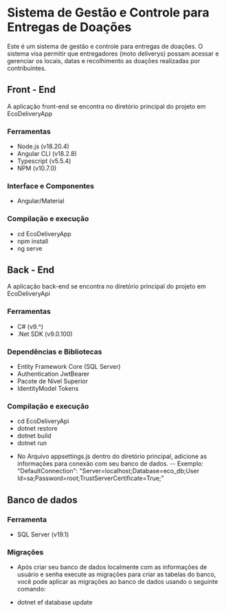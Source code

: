 # Sistema de Gestão e Controle para Entregas de Doações

Este é um sistema de gestão e controle para entregas de doações. O sistema visa permitir que entregadores (moto deliverys) possam acessar e gerenciar os locais, datas e recolhimento as doações realizadas por contribuintes.

## Front - End 
A aplicação front-end se encontra no diretório principal do projeto em EcoDeliveryApp
### Ferramentas
- Node.js (v18.20.4)
- Angular CLI (v18.2.8)
- Typescript (v5.5.4)
- NPM (v10.7.0)
### Interface e Componentes
- Angular/Material
### Compilação e execução
- cd EcoDeliveryApp
- npm install
- ng serve

## Back - End
A aplicação back-end se encontra no diretório principal do projeto em EcoDeliveryApi
  ### Ferramentas
  - C# (v9.^)
  - .Net SDK (v9.0.100)
  ### Dependências e Bibliotecas
  -  Entity Framework Core (SQL Server)
  -  Authentication JwtBearer
  - Pacote de Nível Superior
  - IdentityModel Tokens                                  
  ### Compilação e execução
  - cd EcoDeliveryApi
  - dotnet restore
  - dotnet build
  - dotnet run
* No Arquivo appsettings.js dentro do diretório principal, adicione as informações para conexão com seu banco de dados.
-- Exemplo:  "DefaultConnection": "Server=localhost;Database=eco_db;User Id=sa;Password=root;TrustServerCertificate=True;"

## Banco de dados
### Ferramenta
- SQL Server (v19.1)
### Migrações
* Após criar seu banco de dados localmente com as informações de usuário e senha execute as migrações para criar as tabelas do banco, você pode aplicar as migrações ao banco de dados usando o seguinte comando:
- dotnet ef database update



